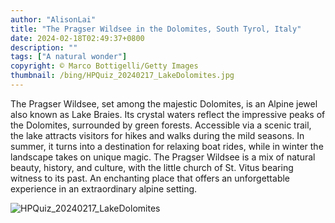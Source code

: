 ```yaml
---
author: "AlisonLai"
title: "The Pragser Wildsee in the Dolomites, South Tyrol, Italy"
date: 2024-02-18T02:49:37+0800
description: ""
tags: ["A natural wonder"]
copyright: © Marco Bottigelli/Getty Images
thumbnail: /bing/HPQuiz_20240217_LakeDolomites.jpg
---
```


The Pragser Wildsee, set among the majestic Dolomites, is an Alpine jewel also known as Lake Braies. Its crystal waters reflect the impressive peaks of the Dolomites, surrounded by green forests. Accessible via a scenic trail, the lake attracts visitors for hikes and walks during the mild seasons. In summer, it turns into a destination for relaxing boat rides, while in winter the landscape takes on unique magic. The Pragser Wildsee is a mix of natural beauty, history, and culture, with the little church of St. Vitus bearing witness to its past. An enchanting place that offers an unforgettable experience in an extraordinary alpine setting.

![HPQuiz_20240217_LakeDolomites](/bing/HPQuiz_20240217_LakeDolomites.jpg)